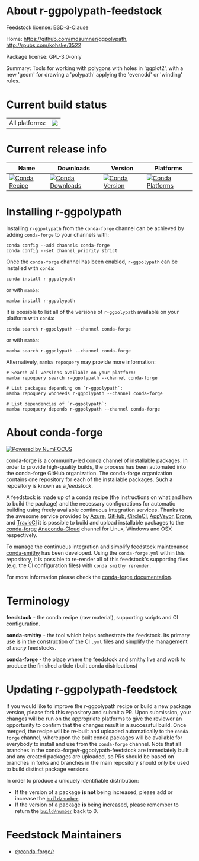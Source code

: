 About r-ggpolypath-feedstock
============================

Feedstock license: [BSD-3-Clause](https://github.com/conda-forge/r-ggpolypath-feedstock/blob/main/LICENSE.txt)

Home: https://github.com/mdsumner/ggpolypath, http://rpubs.com/kohske/3522

Package license: GPL-3.0-only

Summary: Tools for working with polygons with holes in 'ggplot2', with a new 'geom' for drawing a 'polypath' applying the 'evenodd' or 'winding' rules.

Current build status
====================


<table><tr><td>All platforms:</td>
    <td>
      <a href="https://dev.azure.com/conda-forge/feedstock-builds/_build/latest?definitionId=13739&branchName=main">
        <img src="https://dev.azure.com/conda-forge/feedstock-builds/_apis/build/status/r-ggpolypath-feedstock?branchName=main">
      </a>
    </td>
  </tr>
</table>

Current release info
====================

| Name | Downloads | Version | Platforms |
| --- | --- | --- | --- |
| [![Conda Recipe](https://img.shields.io/badge/recipe-r--ggpolypath-green.svg)](https://anaconda.org/conda-forge/r-ggpolypath) | [![Conda Downloads](https://img.shields.io/conda/dn/conda-forge/r-ggpolypath.svg)](https://anaconda.org/conda-forge/r-ggpolypath) | [![Conda Version](https://img.shields.io/conda/vn/conda-forge/r-ggpolypath.svg)](https://anaconda.org/conda-forge/r-ggpolypath) | [![Conda Platforms](https://img.shields.io/conda/pn/conda-forge/r-ggpolypath.svg)](https://anaconda.org/conda-forge/r-ggpolypath) |

Installing r-ggpolypath
=======================

Installing `r-ggpolypath` from the `conda-forge` channel can be achieved by adding `conda-forge` to your channels with:

```
conda config --add channels conda-forge
conda config --set channel_priority strict
```

Once the `conda-forge` channel has been enabled, `r-ggpolypath` can be installed with `conda`:

```
conda install r-ggpolypath
```

or with `mamba`:

```
mamba install r-ggpolypath
```

It is possible to list all of the versions of `r-ggpolypath` available on your platform with `conda`:

```
conda search r-ggpolypath --channel conda-forge
```

or with `mamba`:

```
mamba search r-ggpolypath --channel conda-forge
```

Alternatively, `mamba repoquery` may provide more information:

```
# Search all versions available on your platform:
mamba repoquery search r-ggpolypath --channel conda-forge

# List packages depending on `r-ggpolypath`:
mamba repoquery whoneeds r-ggpolypath --channel conda-forge

# List dependencies of `r-ggpolypath`:
mamba repoquery depends r-ggpolypath --channel conda-forge
```


About conda-forge
=================

[![Powered by
NumFOCUS](https://img.shields.io/badge/powered%20by-NumFOCUS-orange.svg?style=flat&colorA=E1523D&colorB=007D8A)](https://numfocus.org)

conda-forge is a community-led conda channel of installable packages.
In order to provide high-quality builds, the process has been automated into the
conda-forge GitHub organization. The conda-forge organization contains one repository
for each of the installable packages. Such a repository is known as a *feedstock*.

A feedstock is made up of a conda recipe (the instructions on what and how to build
the package) and the necessary configurations for automatic building using freely
available continuous integration services. Thanks to the awesome service provided by
[Azure](https://azure.microsoft.com/en-us/services/devops/), [GitHub](https://github.com/),
[CircleCI](https://circleci.com/), [AppVeyor](https://www.appveyor.com/),
[Drone](https://cloud.drone.io/welcome), and [TravisCI](https://travis-ci.com/)
it is possible to build and upload installable packages to the
[conda-forge](https://anaconda.org/conda-forge) [Anaconda-Cloud](https://anaconda.org/)
channel for Linux, Windows and OSX respectively.

To manage the continuous integration and simplify feedstock maintenance
[conda-smithy](https://github.com/conda-forge/conda-smithy) has been developed.
Using the ``conda-forge.yml`` within this repository, it is possible to re-render all of
this feedstock's supporting files (e.g. the CI configuration files) with ``conda smithy rerender``.

For more information please check the [conda-forge documentation](https://conda-forge.org/docs/).

Terminology
===========

**feedstock** - the conda recipe (raw material), supporting scripts and CI configuration.

**conda-smithy** - the tool which helps orchestrate the feedstock.
                   Its primary use is in the construction of the CI ``.yml`` files
                   and simplify the management of *many* feedstocks.

**conda-forge** - the place where the feedstock and smithy live and work to
                  produce the finished article (built conda distributions)


Updating r-ggpolypath-feedstock
===============================

If you would like to improve the r-ggpolypath recipe or build a new
package version, please fork this repository and submit a PR. Upon submission,
your changes will be run on the appropriate platforms to give the reviewer an
opportunity to confirm that the changes result in a successful build. Once
merged, the recipe will be re-built and uploaded automatically to the
`conda-forge` channel, whereupon the built conda packages will be available for
everybody to install and use from the `conda-forge` channel.
Note that all branches in the conda-forge/r-ggpolypath-feedstock are
immediately built and any created packages are uploaded, so PRs should be based
on branches in forks and branches in the main repository should only be used to
build distinct package versions.

In order to produce a uniquely identifiable distribution:
 * If the version of a package **is not** being increased, please add or increase
   the [``build/number``](https://docs.conda.io/projects/conda-build/en/latest/resources/define-metadata.html#build-number-and-string).
 * If the version of a package **is** being increased, please remember to return
   the [``build/number``](https://docs.conda.io/projects/conda-build/en/latest/resources/define-metadata.html#build-number-and-string)
   back to 0.

Feedstock Maintainers
=====================

* [@conda-forge/r](https://github.com/conda-forge/r/)

